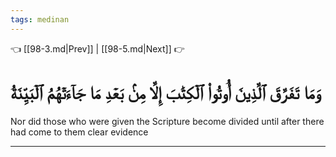 ```yaml
---
tags: medinan
---
```


👈 [[98-3.md|Prev]] | [[98-5.md|Next]] 👉

# وَمَا تَفَرَّقَ ٱلَّذِينَ أُوتُواْ ٱلۡكِتَٰبَ إِلَّا مِنۢ بَعۡدِ مَا جَآءَتۡهُمُ ٱلۡبَيِّنَةُ

Nor did those who were given the Scripture become divided until after there had come to them clear evidence

---

